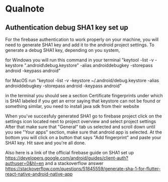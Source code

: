 # Qualnote

## Authentication debug SHA1 key set up

For the firebase authentication to work properly on your machine, you will need to generate SHA1 key
and add it to the android project settings.
To generate a debug SHA1 key, depending on you system, 

for Windows you will run this command in your terminal 
"keytool -list -v -keystore "\.android\debug.keystore" -alias androiddebugkey -storepass android -keypass android"

for MacOS run 
"keytool -list -v -keystore ~/.android/debug.keystore -alias androiddebugkey -storepass android -keypass android"

in the terminal you should see a section Certificate fingerprints under which is SHA1 labeled
if you get an error saying that keystore can not be found or something similar, you need to install java sdk from their website

When you've succesfuly generated SHA1 go to firebase project click on the settings icon located next to project overview and select project settings
After that make sure that "General" tab us selected and scroll down until you see "Your apps" section, make sure that android app is selected.
At the bottom you will click on a button that says "Add fingerprint" and paste your SHA1 key.
Hit save and you're all done.

Also here is a link of the official firebase guide on SHA1 set up 
https://developers.google.com/android/guides/client-auth?authuser=0&hl=en
and a stackoverflow answer
https://stackoverflow.com/questions/51845559/generate-sha-1-for-flutter-react-native-android-native-app
##
